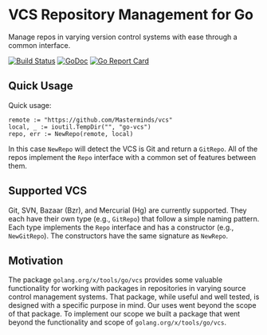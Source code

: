 # VCS Repository Management for Go

Manage repos in varying version control systems with ease through a common
interface.

[![Build Status](https://travis-ci.org/Masterminds/vcs.svg)](https://travis-ci.org/Masterminds/vcs) [![GoDoc](https://godoc.org/github.com/Masterminds/vcs?status.png)](https://godoc.org/github.com/Masterminds/vcs) [![Go Report Card](http://goreportcard.com/badge/Masterminds/vcs)](http://goreportcard.com/report/Masterminds/vcs)

## Quick Usage

Quick usage:

	remote := "https://github.com/Masterminds/vcs"
    local, _ := ioutil.TempDir("", "go-vcs")
    repo, err := NewRepo(remote, local)

In this case `NewRepo` will detect the VCS is Git and return a `GitRepo`. All of
the repos implement the `Repo` interface with a common set of features between
them.

## Supported VCS

Git, SVN, Bazaar (Bzr), and Mercurial (Hg) are currently supported. They each
have their own type (e.g., `GitRepo`) that follow a simple naming pattern. Each
type implements the `Repo` interface and has a constructor (e.g., `NewGitRepo`).
The constructors have the same signature as `NewRepo`.

## Motivation

The package `golang.org/x/tools/go/vcs` provides some valuable functionality
for working with packages in repositories in varying source control management
systems. That package, while useful and well tested, is designed with a specific
purpose in mind. Our uses went beyond the scope of that package. To implement
our scope we built a package that went beyond the functionality and scope
of `golang.org/x/tools/go/vcs`.
